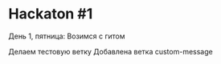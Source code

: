 # Hackaton #1
День 1, пятница:
Возимся с гитом

Делаем тестовую ветку
Добавлена ветка custom-message